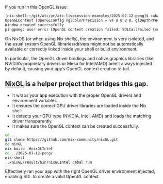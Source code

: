 If you run in this OpenGL issue:

```sh 
[nix-shell:~/git/atc/pr/atc-livesession-examples/2025-07-12-pong]$ cabal run
OpenGLContext (OpenGLConfig {glColorPrecision = V4 8 8 8 0, glDepthPrecision = 24, glStencilPrecision = 8, glMultisampleSamples = 1, glProfile = Core Normal 3 3})
Window created successfully
pingpong: user error (OpenGL context creation failed: SDLCallFailed {sdlExceptionCaller = "SDL.Video.glCreateContext", sdlFunction = "SDL_GL_CreateContext", sdlExceptionError = "Invalid window"})
```

On NixOS (or when using Nix shells), the environment is very isolated, and the usual system OpenGL libraries/drivers might not be automatically available or correctly linked inside your shell or build environment.

In particular, the OpenGL driver bindings and native graphics libraries (like NVIDIA’s proprietary drivers or Mesa for Intel/AMD) aren’t always injected by default, causing your app’s OpenGL context creation to fail.

## [NixGL](https://github.com/nix-community/nixGL) is a helper project that bridges this gap.

- It wraps your app execution with the proper OpenGL drivers and environment variables.
- It ensures the correct GPU driver libraries are loaded inside the Nix shell.
- It detects your GPU type (NVIDIA, Intel, AMD) and loads the matching driver transparently.
- It makes sure the OpenGL context can be created successfully.

```sh
cd ..
git clone https://github.com/nix-community/nixGL.git
cd nixGL
nix build .#nixGLIntel
cd ../2025-07-12-pong/
nix-shell
../nixGL/result/bin/nixGLIntel cabal run
```

Effectively ran your app with the right OpenGL driver environment injected, enabling SDL to create a valid OpenGL context.
